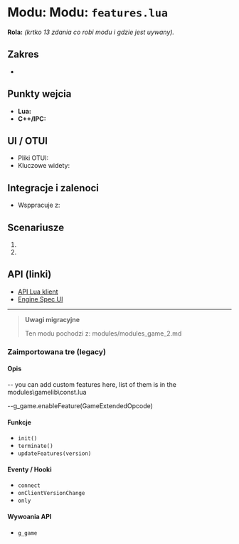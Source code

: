 # Modu: Modu: `features.lua`
**Rola:** *(krtko  13 zdania co robi modu i gdzie jest uywany).*

## Zakres
-

## Punkty wejcia
- **Lua:**
- **C++/IPC:**

## UI / OTUI
- Pliki OTUI:
- Kluczowe widety:

## Integracje i zalenoci
- Wsppracuje z:

## Scenariusze
1.
2.

## API (linki)
- [API Lua  klient](../../api/lua/luafunctions_client.md)
- [Engine  Spec UI](../../api/engine/otclient_v_8_specyfikacja_ui.md)

---

> **Uwagi migracyjne**
>
> Ten modu pochodzi z: modules/modules_game_2.md

### Zaimportowana tre (legacy)
#### Opis

-- you can add custom features here, list of them is in the modules\gamelib\const.lua

--g_game.enableFeature(GameExtendedOpcode)


#### Funkcje

- `init()`
- `terminate()`
- `updateFeatures(version)`


#### Eventy / Hooki

- `connect`
- `onClientVersionChange`
- `only`


#### Wywoania API

- `g_game`
